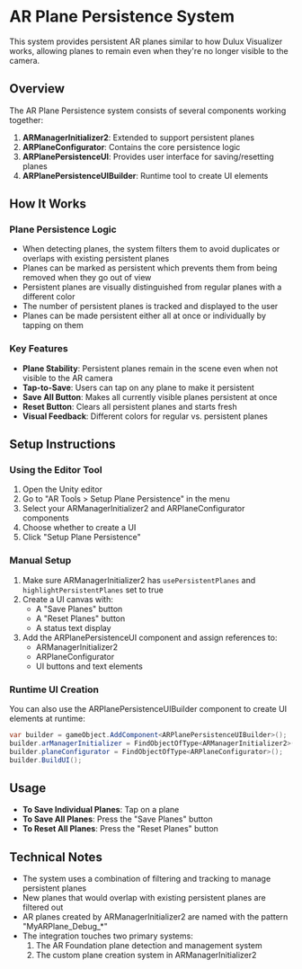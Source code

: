 # AR Plane Persistence System

This system provides persistent AR planes similar to how Dulux Visualizer works, allowing planes to remain even when they're no longer visible to the camera.

## Overview

The AR Plane Persistence system consists of several components working together:

1. **ARManagerInitializer2**: Extended to support persistent planes
2. **ARPlaneConfigurator**: Contains the core persistence logic
3. **ARPlanePersistenceUI**: Provides user interface for saving/resetting planes
4. **ARPlanePersistenceUIBuilder**: Runtime tool to create UI elements

## How It Works

### Plane Persistence Logic

- When detecting planes, the system filters them to avoid duplicates or overlaps with existing persistent planes
- Planes can be marked as persistent which prevents them from being removed when they go out of view
- Persistent planes are visually distinguished from regular planes with a different color
- The number of persistent planes is tracked and displayed to the user
- Planes can be made persistent either all at once or individually by tapping on them

### Key Features

- **Plane Stability**: Persistent planes remain in the scene even when not visible to the AR camera
- **Tap-to-Save**: Users can tap on any plane to make it persistent
- **Save All Button**: Makes all currently visible planes persistent at once
- **Reset Button**: Clears all persistent planes and starts fresh
- **Visual Feedback**: Different colors for regular vs. persistent planes

## Setup Instructions

### Using the Editor Tool

1. Open the Unity editor
2. Go to "AR Tools > Setup Plane Persistence" in the menu
3. Select your ARManagerInitializer2 and ARPlaneConfigurator components
4. Choose whether to create a UI
5. Click "Setup Plane Persistence"

### Manual Setup

1. Make sure ARManagerInitializer2 has `usePersistentPlanes` and `highlightPersistentPlanes` set to true
2. Create a UI canvas with:
   - A "Save Planes" button
   - A "Reset Planes" button
   - A status text display
3. Add the ARPlanePersistenceUI component and assign references to:
   - ARManagerInitializer2
   - ARPlaneConfigurator
   - UI buttons and text elements

### Runtime UI Creation

You can also use the ARPlanePersistenceUIBuilder component to create UI elements at runtime:

```csharp
var builder = gameObject.AddComponent<ARPlanePersistenceUIBuilder>();
builder.arManagerInitializer = FindObjectOfType<ARManagerInitializer2>();
builder.planeConfigurator = FindObjectOfType<ARPlaneConfigurator>();
builder.BuildUI();
```

## Usage

- **To Save Individual Planes**: Tap on a plane
- **To Save All Planes**: Press the "Save Planes" button
- **To Reset All Planes**: Press the "Reset Planes" button

## Technical Notes

- The system uses a combination of filtering and tracking to manage persistent planes
- New planes that would overlap with existing persistent planes are filtered out
- AR planes created by ARManagerInitializer2 are named with the pattern "MyARPlane_Debug_*"
- The integration touches two primary systems:
  1. The AR Foundation plane detection and management system
  2. The custom plane creation system in ARManagerInitializer2 